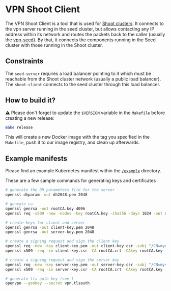 # VPN Shoot Client

The VPN Shoot Client is a tool that is used for [Shoot clusters](https://github.com/gardener/documentation/wiki/Architecture). It connects to the vpn server running in the seed cluster, but allows contacting any IP address within its network and routes the packets back to the caller (usually the [vpn-seed](../seed-client)). By that, it connects the components running in the Seed cluster with those running in the Shoot cluster.

## Constraints

The `seed-server` requires a load balancer pointing to it which must be reachable from the Shoot cluster network (usually a public load balancer). The `shoot-client` connects to the seed cluster through this load balancer.

## How to build it?

:warning: Please don't forget to update the `$VERSION` variable in the `Makefile` before creating a new release:

```bash
make release
```

This will create a new Docker image with the tag you specified in the `Makefile`, push it to our image registry, and clean up afterwards.

## Example manifests

Please find an example Kubernetes manifest within the [`/example`](example) directory.

These are a few sample commands for generating keys and certificates

```bash
# generate the DH parameters file for the server
openssl dhparam -out dh2048.pem 2048

# geneate ca
openssl genrsa -out rootCA.key 4096
openssl req -x509 -new -nodes -key rootCA.key -sha256 -days 1024 -out rootCA.crt -subj "/CN=mycat"

# create keys for client and server
openssl genrsa -out client-key.pem 2048
openssl genrsa -out server-key.pem 2048

# create a signing request and sign the client key
openssl req -new -key client-key.pem -out client-key.csr -subj "/CN=myclient"
openssl x509 -req -in client-key.csr -CA rootCA.crt -CAkey rootCA.key -CAcreateserial -out client-cert.pem -days 500 -sha256

# create a signing request and sign the server key
openssl req -new -key server-key.pem -out server-key.csr -subj "/CN=myserver"
openssl x509 -req -in server-key.csr -CA rootCA.crt -CAkey rootCA.key -CAcreateserial -out server-cert.pem -days 500 -sha256

# generate tls auth key (see )
openvpn --genkey --secret vpn.tlsauth
```
